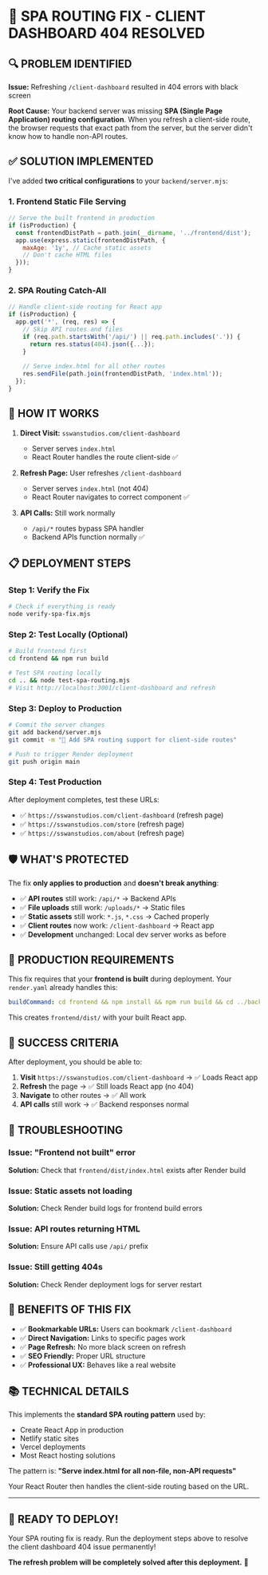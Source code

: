 # 🚀 SPA ROUTING FIX - CLIENT DASHBOARD 404 RESOLVED

## 🔍 **PROBLEM IDENTIFIED**

**Issue:** Refreshing `/client-dashboard` resulted in 404 errors with black screen

**Root Cause:** Your backend server was missing **SPA (Single Page Application) routing configuration**. When you refresh a client-side route, the browser requests that exact path from the server, but the server didn't know how to handle non-API routes.

## ✅ **SOLUTION IMPLEMENTED**

I've added **two critical configurations** to your `backend/server.mjs`:

### 1. **Frontend Static File Serving** 
```javascript
// Serve the built frontend in production
if (isProduction) {
  const frontendDistPath = path.join(__dirname, '../frontend/dist');
  app.use(express.static(frontendDistPath, {
    maxAge: '1y', // Cache static assets
    // Don't cache HTML files
  }));
}
```

### 2. **SPA Routing Catch-All**
```javascript
// Handle client-side routing for React app
if (isProduction) {
  app.get('*', (req, res) => {
    // Skip API routes and files
    if (req.path.startsWith('/api/') || req.path.includes('.')) {
      return res.status(404).json({...});
    }
    
    // Serve index.html for all other routes
    res.sendFile(path.join(frontendDistPath, 'index.html'));
  });
}
```

## 🎯 **HOW IT WORKS**

1. **Direct Visit:** `sswanstudios.com/client-dashboard` 
   - Server serves `index.html`
   - React Router handles the route client-side ✅

2. **Refresh Page:** User refreshes `/client-dashboard`
   - Server serves `index.html` (not 404)
   - React Router navigates to correct component ✅

3. **API Calls:** Still work normally
   - `/api/*` routes bypass SPA handler
   - Backend APIs function normally ✅

## 📋 **DEPLOYMENT STEPS**

### **Step 1: Verify the Fix**
```bash
# Check if everything is ready
node verify-spa-fix.mjs
```

### **Step 2: Test Locally (Optional)**
```bash
# Build frontend first
cd frontend && npm run build

# Test SPA routing locally
cd .. && node test-spa-routing.mjs
# Visit http://localhost:3001/client-dashboard and refresh
```

### **Step 3: Deploy to Production**
```bash
# Commit the server changes
git add backend/server.mjs
git commit -m "🔧 Add SPA routing support for client-side routes"

# Push to trigger Render deployment
git push origin main
```

### **Step 4: Test Production**
After deployment completes, test these URLs:
- ✅ `https://sswanstudios.com/client-dashboard` (refresh page)
- ✅ `https://sswanstudios.com/store` (refresh page)  
- ✅ `https://sswanstudios.com/about` (refresh page)

## 🛡️ **WHAT'S PROTECTED**

The fix **only applies to production** and **doesn't break anything**:

- ✅ **API routes** still work: `/api/*` → Backend APIs
- ✅ **File uploads** still work: `/uploads/*` → Static files
- ✅ **Static assets** still work: `*.js`, `*.css` → Cached properly
- ✅ **Client routes** now work: `/client-dashboard` → React app
- ✅ **Development** unchanged: Local dev server works as before

## 🚨 **PRODUCTION REQUIREMENTS**

This fix requires that your **frontend is built** during deployment. Your `render.yaml` already handles this:

```yaml
buildCommand: cd frontend && npm install && npm run build && cd ../backend && npm install
```

This creates `frontend/dist/` with your built React app.

## 🎯 **SUCCESS CRITERIA**

After deployment, you should be able to:

1. **Visit** `https://sswanstudios.com/client-dashboard` → ✅ Loads React app
2. **Refresh** the page → ✅ Still loads React app (no 404)
3. **Navigate** to other routes → ✅ All work
4. **API calls** still work → ✅ Backend responses normal

## 🐛 **TROUBLESHOOTING**

### **Issue: "Frontend not built" error**
**Solution:** Check that `frontend/dist/index.html` exists after Render build

### **Issue: Static assets not loading**
**Solution:** Check Render build logs for frontend build errors

### **Issue: API routes returning HTML**
**Solution:** Ensure API calls use `/api/` prefix

### **Issue: Still getting 404s**
**Solution:** Check Render deployment logs for server restart

## 🎉 **BENEFITS OF THIS FIX**

- ✅ **Bookmarkable URLs:** Users can bookmark `/client-dashboard`
- ✅ **Direct Navigation:** Links to specific pages work
- ✅ **Page Refresh:** No more black screen on refresh
- ✅ **SEO Friendly:** Proper URL structure
- ✅ **Professional UX:** Behaves like a real website

## 📚 **TECHNICAL DETAILS**

This implements the **standard SPA routing pattern** used by:
- Create React App in production
- Netlify static sites  
- Vercel deployments
- Most React hosting solutions

The pattern is: **"Serve index.html for all non-file, non-API requests"**

Your React Router then handles the client-side routing based on the URL.

---

## 🚀 **READY TO DEPLOY!**

Your SPA routing fix is ready. Run the deployment steps above to resolve the client dashboard 404 issue permanently! 

**The refresh problem will be completely solved after this deployment.** 🎯